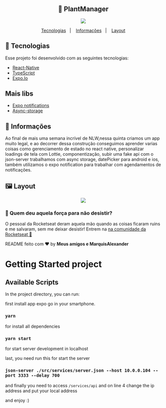 <h2 align="center">
  🚀 PlantManager
</h2>

<p align="center">
<img src="https://user-images.githubusercontent.com/51330232/115969329-c64f1d00-a512-11eb-8786-bdd492054490.png"/>
</p>

<p align="center">
  <a href="#rocket-tecnologias">Tecnologias</a>&nbsp;&nbsp;&nbsp;|&nbsp;&nbsp;&nbsp;
  <a href="#-informações">Informações</a>&nbsp;&nbsp;&nbsp;|&nbsp;&nbsp;&nbsp;
  <a href="#-layout">Layout</a>
</p>

## :rocket: Tecnologias

Esse projeto foi desenvolvido com as seguintes tecnologias:

- [React-Native](https://reactnative.dev/)
- [TypeScript](https://www.typescriptlang.org/)
- [Expo.Io](https://expo.io/)

## Mais libs
- [Expo notifications](https://docs.expo.io/versions/latest/sdk/notifications/)
- [Async-storage](https://reactnative.dev/docs/asyncstorage)

## 🤔 Informações

Ao final de mais uma semana incrível de NLW,nessa quinta criamos um app muito legal, e ao decorrer dessa construção conseguimos aprender varias coisas como gerenciamento de estado no react native, personalizar loadings de tela com Lottie, componentização, subir uma fake api com o json-server trabalhamos com async storage, datePicker para android e ios, também utilizamos o expo notification para trabalhar com agendamentos de notificações.

## 🖼 Layout
<p align="center">
<img src="https://user-images.githubusercontent.com/51330232/115969803-48404580-a515-11eb-92c4-53b7b7cf7b5b.png">
</p>

### :muscle: Quem deu aquela força para não desistir?

O pessoal da Rocketseat deram aquela mão quando as coisas ficaram ruins e me salvaram, sem me deixar desistir!
Entrem na [na comunidade da Rocketseat :rocket:](https://discordapp.com/invite/gCRAFhc)

README feito com ❤️ by **Meus amigos e MarquisAlexander**


# Getting Started project

## Available Scripts

In the project directory, you can run:

first install app expo go in your smartphone.

### `yarn`
for install all dependencies

### `yarn start`
for start server development in localhost

last, you need run this for start the server
### `json-server ./src/services/server.json --host 10.0.0.104 --port 3333 --delay 700`

and finally you need to access `/services/api` and on line 4 change the ip address and put your local address

and enjoy :)
